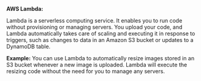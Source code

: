 **AWS Lambda:** 

Lambda is a serverless computing service. It enables you to run code without provisioning or managing servers. You upload your code, and Lambda automatically takes care of scaling and executing it in response to triggers, such as changes to data in an Amazon S3 bucket or updates to a DynamoDB table.

**Example:** You can use Lambda to automatically resize images stored in an S3 bucket whenever a new image is uploaded. Lambda will execute the resizing code without the need for you to manage any servers.